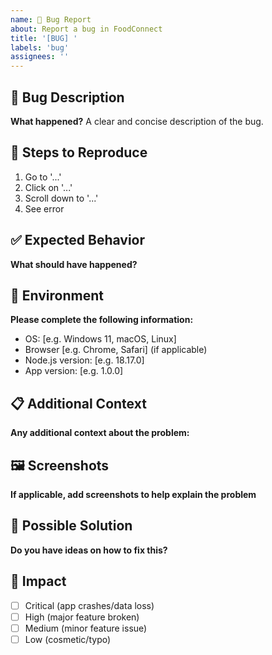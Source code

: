 ```yaml
---
name: 🐛 Bug Report
about: Report a bug in FoodConnect
title: '[BUG] '
labels: 'bug'
assignees: ''
---
```


## 🐛 Bug Description
**What happened?**
A clear and concise description of the bug.

## 🔄 Steps to Reproduce
1. Go to '...'
2. Click on '...'
3. Scroll down to '...'
4. See error

## ✅ Expected Behavior
**What should have happened?**

## 📱 Environment
**Please complete the following information:**
- OS: [e.g. Windows 11, macOS, Linux]
- Browser [e.g. Chrome, Safari] (if applicable)
- Node.js version: [e.g. 18.17.0]
- App version: [e.g. 1.0.0]

## 📋 Additional Context
**Any additional context about the problem:**

## 🖼️ Screenshots
**If applicable, add screenshots to help explain the problem**

## 🔧 Possible Solution
**Do you have ideas on how to fix this?**

## 🚨 Impact
- [ ] Critical (app crashes/data loss)
- [ ] High (major feature broken)
- [ ] Medium (minor feature issue)
- [ ] Low (cosmetic/typo)